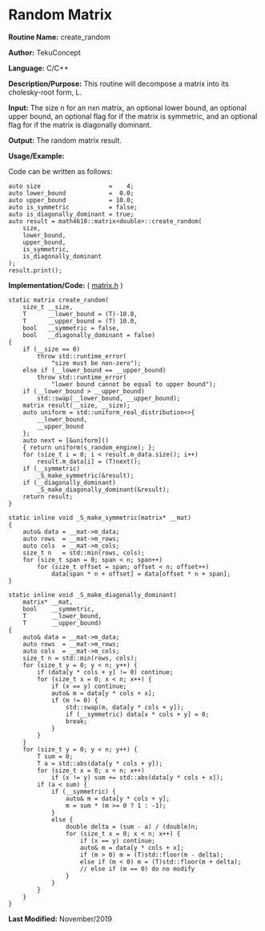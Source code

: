 # Random Matrix

**Routine Name:** create_random

**Author:** TekuConcept

**Language:** C/C++

**Description/Purpose:** This routine will decompose a matrix into its cholesky-root form, L.

**Input:** The size n for an nxn matrix, an optional lower bound, an optional upper bound, an optional flag for if the matrix is symmetric, and an optional flag for if the matrix is diagonally dominant.

**Output:** The random matrix result.

**Usage/Example:**

Code can be written as follows:

    auto size                   =    4;
    auto lower_bound            =  0.0;
    auto upper_bound            = 10.0;
    auto is_symmetric           = false;
    auto is_diagonally_dominant = true;
    auto result = math4610::matrix<double>::create_random(
        size,
        lower_bound,
        upper_bound,
        is_symmetric,
        is_diagonally_dominant
    );
    result.print();

**Implementation/Code:** ( [matrix.h](https://github.com/TekuConcept/math4610/blob/master/modules/include/matrix.h) )

    static matrix create_random(
        size_t __size,
        T      __lower_bound = (T)-10.0,
        T      __upper_bound = (T) 10.0,
        bool   __symmetric = false,
        bool   __diagonally_dominant = false)
    {
        if (__size == 0)
            throw std::runtime_error(
                "size must be non-zero");
        else if (__lower_bound == __upper_bound)
            throw std::runtime_error(
                "lower bound cannot be equal to upper bound");
        if (__lower_bound > __upper_bound)
            std::swap(__lower_bound, __upper_bound);
        matrix result(__size, __size);
        auto uniform = std::uniform_real_distribution<>{
            __lower_bound,
            __upper_bound
        };
        auto next = [&uniform]()
        { return uniform(s_random_engine); };
        for (size_t i = 0; i < result.m_data.size(); i++)
            result.m_data[i] = (T)next();
        if (__symmetric)
            _S_make_symmetric(&result);
        if (__diagonally_dominant)
            _S_make_diagonally_dominant(&result);
        return result;
    }

    static inline void _S_make_symmetric(matrix* __mat)
    {
        auto& data = __mat->m_data;
        auto rows  = __mat->m_rows;
        auto cols  = __mat->m_cols;
        size_t n   = std::min(rows, cols);
        for (size_t span = 0; span < n; span++)
            for (size_t offset = span; offset < n; offset++)
                data[span * n + offset] = data[offset * n + span];
    }

    static inline void _S_make_diagonally_dominant(
        matrix* __mat,
        bool    __symmetric,
        T       __lower_bound,
        T       __upper_bound)
    {
        auto& data = __mat->m_data;
        auto rows  = __mat->m_rows;
        auto cols  = __mat->m_cols;
        size_t n = std::min(rows, cols);
        for (size_t y = 0; y < n; y++) {
            if (data[y * cols + y] != 0) continue;
            for (size_t x = 0; x < n; x++) {
                if (x == y) continue;
                auto& m = data[y * cols + x];
                if (m != 0) {
                    std::swap(m, data[y * cols + y]);
                    if (__symmetric) data[x * cols + y] = 0;
                    break;
                }
            }
        }
        for (size_t y = 0; y < n; y++) {
            T sum = 0;
            T a = std::abs(data[y * cols + y]);
            for (size_t x = 0; x < n; x++)
                if (x != y) sum += std::abs(data[y * cols + x]);
            if (a < sum) {
                if (__symmetric) {
                    auto& m = data[y * cols + y];
                    m = sum * (m >= 0 ? 1 : -1);
                }
                else {
                    double delta = (sum - a) / (double)n;
                    for (size_t x = 0; x < n; x++) {
                        if (x == y) continue;
                        auto& m = data[y * cols + x];
                        if (m > 0) m = (T)std::floor(m - delta);
                        else if (m < 0) m = (T)std::floor(m + delta);
                        // else if (m == 0) do no modify
                    }
                }
            }
        }
    }

**Last Modified:** November/2019
